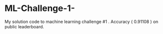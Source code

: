 # ML-Challenge-1-
My solution code to machine learning challenge #1 . Accuracy ( 0.91108 ) on public leaderboard. 
